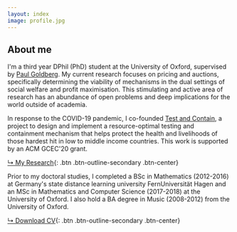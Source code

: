 ```yaml
---
layout: index
image: profile.jpg
---
```

## About me
I'm a third year DPhil (PhD) student at the University of Oxford, supervised by
[Paul Goldberg](http://www.cs.ox.ac.uk/people/paul.goldberg/index1.html).
My current research focuses on pricing and auctions, specifically determining the viability
of mechanisms in the dual settings of social welfare and profit maximisation. This
stimulating and active area of research has an abundance of open problems and deep
implications for the world outside of academia.

In response to the COVID-19 pandemic, I co-founded [Test and Contain](http://testandcontain.com),
a project to design and implement a resource-optimal testing and containment mechanism
that helps protect the health and livelihoods of those hardest hit in low to middle income
countries. This work is supported by an ACM GCEC'20 grant.

[↳ My Research](research.html){: .btn .btn-outline-secondary .btn-center}

Prior to my doctoral studies, I completed a BSc in Mathematics (2012-2016) at Germany's
state distance learning university FernUniversität Hagen and an MSc in Mathematics and
Computer Science (2017-2018) at the University of Oxford. I also hold a BA degree in Music
(2008-2012) from the University of Oxford.

[↳ Download CV](assets/files/cv.pdf){: .btn .btn-outline-secondary .btn-center}
